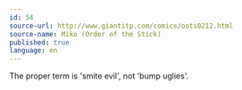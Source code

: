 ```yaml
---
id: 54
source-url: http://www.giantitp.com/comics/oots0212.html
source-name: Miko (Order of the Stick)
published: true
language: en
---
```

The proper term is 'smite evil', not 'bump uglies'.
